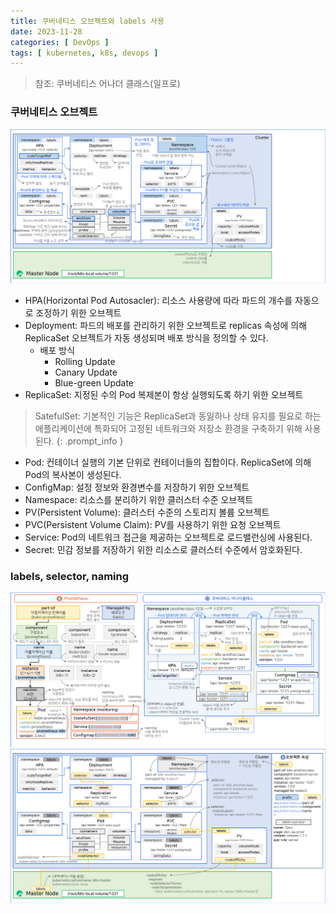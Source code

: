 ```yaml
---
title: 쿠버네티스 오브젝트와 labels 사용
date: 2023-11-28
categories: [ DevOps ]
tags: [ kubernetes, k8s, devops ]
---
```


> 참조: 쿠버네티스 어나더 클래스(일프로)

### 쿠버네티스 오브젝트

![kubernetes-objects.png](../assets/img/posts/kubernetes-objects.png)

- HPA(Horizontal Pod Autosacler): 리소스 사용량에 따라 파드의 개수를 자동으로 조정하기 위한 오브젝트
- Deployment: 파드의 배포를 관리하기 위한 오브젝트로 replicas 속성에 의해 ReplicaSet 오브젝트가 자동 생성되며 배포 방식을 정의할 수 있다.
  - 배포 방식
    - Rolling Update
    - Canary Update
    - Blue-green Update
- ReplicaSet: 지정된 수의 Pod 복제본이 항상 실행되도록 하기 위한 오브젝트

> SatefulSet: 기본적인 기능은 ReplicaSet과 동잃하나 상태 유지를 필요로 하는 애플리케이션에 특화되어 고정된 네트워크와 저장소 환경을 구축하기 위해 사용된다.
> {: .prompt_info }

- Pod: 컨테이너 실행의 기본 단위로 컨테이너들의 집합이다. ReplicaSet에 의해 Pod의 복사본이 생성된다.
- ConfigMap: 설정 정보와 환경변수를 저장하기 위한 오브젝트
- Namespace: 리소스를 분리하기 위한 클러스터 수준 오브젝트
- PV(Persistent Volume): 클러스터 수준의 스토리지 볼륨 오브젝트
- PVC(Persistent Volume Claim): PV를 사용하기 위한 요청 오브젝트
- Service: Pod의 네트워크 접근을 제공하는 오브젝트로 로드밸런싱에 사용된다.
- Secret: 민감 정보를 저장하기 위한 리소스로 클러스터 수준에서 암호화된다.

### labels, selector, naming

![kubernetes-objects-naming-example.png](../assets/img/posts/kubernetes-objects-naming-example.png)
![kubernetes-objects-labels-and-selector.png](../assets/img/posts/kubernetes-objects-labels-and-selector.png)
